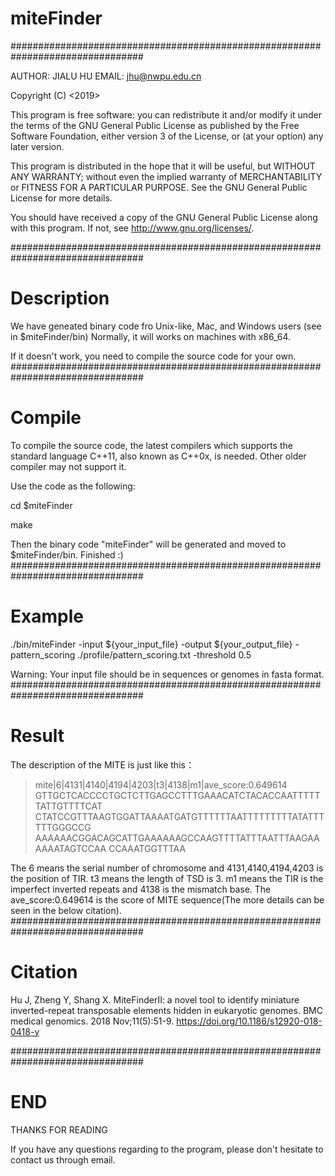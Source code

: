# miteFinder
################################################################################

AUTHOR: JIALU HU
EMAIL: jhu@nwpu.edu.cn

Copyright (C) <2019>  <Jialu Hu>

This program is free software: you can redistribute it and/or modify
it under the terms of the GNU General Public License as published by
the Free Software Foundation, either version 3 of the License, or
(at your option) any later version.

This program is distributed in the hope that it will be useful,
but WITHOUT ANY WARRANTY; without even the implied warranty of
MERCHANTABILITY or FITNESS FOR A PARTICULAR PURPOSE.  See the
GNU General Public License for more details.

You should have received a copy of the GNU General Public License
along with this program.  If not, see <http://www.gnu.org/licenses/>.

################################################################################

# Description

We have geneated binary code fro Unix-like, Mac, and Windows users (see in $miteFinder/bin)
Normally, it will works on machines with x86_64.

If it doesn't work, you need to compile the source code for your own.
################################################################################

# Compile

To compile the source code, the latest compilers which supports the standard language C++11, also known as C++0x, is needed. Other older compiler may not support it.

Use the code as the following:

cd $miteFinder

make

Then the binary code "miteFinder" will be generated and moved to $miteFinder/bin. 
Finished :)
################################################################################

# Example

./bin/miteFinder -input ${your_input_file} -output ${your_output_file} -pattern_scoring ./profile/pattern_scoring.txt -threshold 0.5

Warning: Your input file should be in sequences or genomes in fasta format.
################################################################################

# Result
The description of the MITE is just like this：
>mite|6|4131|4140|4194|4203|t3|4138|m1|ave_score:0.649614
GTTGCTCACCCCTGCTCTTGAGCCTTTGAAACATCTACACCAATTTTTTATTGTTTTCAT
CTATCCGTTTAAGTGGATTAAAATGATGTTTTTTAATTTTTTTTTATATTTTTTGGGCCG
AAAAAACGGACAGCATTGAAAAAAGCCAAGTTTTATTTAATTTAAGAAAAAATAGTCCAA
CCAAATGGTTTAA

The 6 means the serial number of chromosome and 4131,4140,4194,4203 is the position of TIR. t3 means the length of TSD is 3. m1 means the TIR is the imperfect inverted repeats and 4138 is the mismatch base. The ave_score:0.649614 is the score of MITE sequence(The more details can be seen in the below citation).
################################################################################

# Citation

Hu J, Zheng Y, Shang X. MiteFinderII: a novel tool to identify miniature inverted-repeat transposable elements hidden in eukaryotic genomes. BMC medical genomics. 2018 Nov;11(5):51-9. https://doi.org/10.1186/s12920-018-0418-y

################################################################################
# END
THANKS FOR READING

If you have any questions regarding to the program, please don't hesitate to contact us through email.
